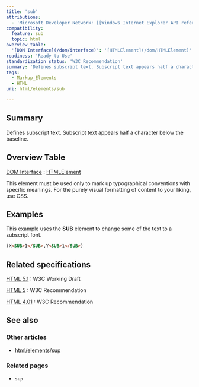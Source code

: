 ```yaml
---
title: 'sub'
attributions:
  - 'Microsoft Developer Network: [[Windows Internet Explorer API reference](http://msdn.microsoft.com/en-us/library/ie/hh828809%28v=vs.85%29.aspx) Article]'
compatibility:
  feature: sub
  topic: html
overview_table:
  '[DOM Interface](/dom/interface)': '[HTMLElement](/dom/HTMLElement)'
readiness: 'Ready to Use'
standardization_status: 'W3C Recommendation'
summary: 'Defines subscript text. Subscript text appears half a character below the baseline.'
tags:
  - Markup_Elements
  - HTML
uri: html/elements/sub

---
```

## Summary

Defines subscript text. Subscript text appears half a character below the baseline.

## Overview Table

[DOM Interface](/dom/interface)
:   [HTMLElement](/dom/HTMLElement)

This element must be used only to mark up typographical conventions with specific meanings. For the purely visual formatting of content to your liking, use CSS.

## Examples

This example uses the **SUB** element to change some of the text to a subscript font.

``` html
(X<SUB>1</SUB>,Y<SUB>1</SUB>)
```

## Related specifications

[HTML 5.1](http://www.w3.org/TR/html51/text-level-semantics.html#the-sub-and-sup-elements)
:   W3C Working Draft

[HTML 5](http://www.w3.org/TR/html5/text-level-semantics.html#the-sub-and-sup-elements)
:   W3C Recommendation

[HTML 4.01](http://www.w3.org/TR/html401/struct/text.html#edef-SUB)
:   W3C Recommendation

## See also

### Other articles

-   [html/elements/sup](/html/elements/sup)

### Related pages

-   `sup`
